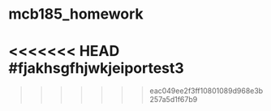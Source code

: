 # mcb185_homework
<<<<<<< HEAD
#fjakhsgfhjwkjeiportest3
=======
>>>>>>> eac049ee2f3ff10801089d968e3b257a5d1f67b9
